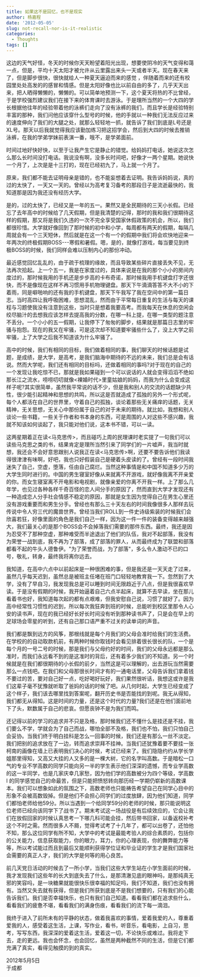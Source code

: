 ```yaml
---
title: 如果这不是回忆，也不是现实
author: 杨嘉程
date: '2012-05-05'
slug: not-recall-nor-is-it-realistic
categories:
  - Thoughts
tags: []
---
```


这边的天气好怪，冬天的时候你天天盼望着阳光出现，想要使阴冷的天气变得和蔼一点，但是，平均十天太阳才被允许从云里露出来头一天或者半天。现在春天来了，但是脚步很快，很快就给人一种夏天逼迫而来的感觉 ，伴随着而来的还有校园里处处高发的的感冒和情感。但是太阳好像也比以前自由的多了，几乎天天出来，把人晒得懒懒的，懒懒的。可以简单地预测一下，这个夏天将热的不比曾经，于是学校强烈建议我们在接下来的体育课时去游泳。于是理所当然的一个大四的学长根据他往年的经验带着他的泳裤们走向了没有泳裤的我们，而且学长是经验特别丰富的那种，我们问他应该穿什么型号的时候，他的手就以一种我们无法反应过来的速度伸向了我们的大腿之处，就那么轻轻地一抓，就告诉了我们到底是L号还是XL号。那天以后我就觉得我应该勤加练习把这招学会，然后到大四的时候去推销泳裤，在我的学弟学妹前表演一番，哦不，是学弟面前。

时间过地好快好快，以至于让我产生它是静止的错觉。给妈妈打电话，她说这次怎么那么长时间没打电话。我说没有啊，没多长时间吧，好像才一两个星期。她说快一个月了，上次是是十三打的，现在已经初九了，马上就一个月了。

原来，我们都不能去证明母亲是错的，也不能妄想着去证明。我告诉妈妈说，真的过的太快了，一天又一天的。曾经以为高考复习备考的那段日子是流逝最快的，我知道那是因为我还没有经历大学。

是的，过的太快了，已经又是一年的五一。果然又是全民期待的三天小长假。已经忘了去年高中的时候给了几天假期，但是我清楚的记得，那时的我和我们很期待这样的假期，那又将是我们久违的一次不完全享受国家休假政策的机会，所以，我们都很珍惜。大学就好像回到了那时候的初中和小学，每周都有两天的假期，每隔几周就会有一个三天短休，然后就是在这一个有一个的假期中我们将会欢快地迎来一年两次的终极假期BOSS---寒假和暑假。嗯，是的，就像打游戏，每当要见到终极BOSS的时候，我们同样会难以压制内心的那份冲动。

最近感觉回忆乱乱的，由于疏于梳理的缘故，而且导致某些碎片直接丢失不见，无法再次拾起。上一个五一，我是在家度过的，具体来说是在我的那个小小的房间内度过的，那时候我用的手机还是步步高的卡布奇诺，那时候我用手机键盘打字还很快，而不是像现在这样不再习惯用手机物理键盘。那天下午滴滴答答不大不小的下着雨，同是噼啪响的还有我的手机键盘，那天下午我写了我在空间中的第一篇日志。当时高四让我呼吸困难，思想混乱，然而由于平常每日重复的生活与每天的课程与习题使我没有注意到这些，当时只是想着我要高考。而我每天在休息的空闲会绞尽脑汁的去想我应该怎样去提高我的分数，在哪一科上提，在哪一类型的题注意不丢分。一个小小的五一假期，让我停下了匆匆的脚步，结果就是那篇日志里的牢骚与抱怨。现在的我又在牢骚，可是这次却不知道要牢骚些什么了，没上大学之前牢骚，上了大学之后我不知道该为什么牢骚了。

高中的时候，我们有相同的目标，我们做着相同的事，我们聊天的时候话题是试题，是成绩，是大学，是高考，是我们脑海中期待的不远的未来，我们总是会有话说。然而大学呢，我们还有相同的目标吗，还做着相同的事吗?对于现在的自己的一个发现让我吃惊不已，那就是我如果碰到一个可以说话的人就会变得滔滔不绝如那长江之流水，唠唠叨叨就像<裸婚时代>里童姑娘的妈妈，而我为什么会变成这样子呢?其实很简单，虽然我平常说的话不少，但是我和别人的交流的话题缺少共性，很少能引起精神和思想的共鸣，所以这是否就造成了孤独的另外一个形式呢，每个人都活在自己的世界里，守着自己的孤独，谈论着那些无关痛痒的话题，无关精神，无关思想，无关心中那份属于自己的对于未来的期待。就比如，我想和别人谈论一些书籍，一些关于作者和书本身的东西，可是周围的人对这些不感兴趣，我就不知该如何谈起了，我只能对他们说，这本书不错，可以一读。

这两星期着正在读<马克思传>，而且碰巧上周的民理课时老实提了一句我们可以读些马克思之类的书，结果肯定是理所当然引来了同学们的一片嘘声，我当时就想，我还会不会好意思跟别人说我正在读<马克思传>啊，还要不要告诉他们我读得很津津有味啊，好吧，我也只好假装自己是硬着头皮读的了。曾经有一段时间我迷失了自己，空虚，堕落，任由自己腐烂。当然这种事情是和中国不知道多少万的大学生同时进行的。中国的男生寝室好像从来就离不开游戏，就好像我离不开亲爱的你。而女生寝室离不开电影和电视剧，就像亲爱的你离不开我一样。上了那么几年学，也见过各种各样千奇百怪的恋人间分手的原因了，然而直到大学才发现还有一种造成恋人分手社会情感不稳定的原因，那就是女生因为觉得自己在男生心里还没有游戏重要而和男生分手。曾经也有那么三十天左右的时间我像很多人那样去玩传说中令人穷三代的魔兽世界。曾经当我们ROLL到一件史诗级紫装的时候我们会欣喜若狂，好像里面的角色是我们自己一样，因为这一件一件的装备变得越来越强大，我们最关心的是那个BOSS会不会掉落我们需要的那件东西。最终，我还是因为忍受不了那种空虚，那种难受而半途退出了他们的队伍，我对不起部落，我没有为荣誉一战到底，我不再为了部落，成了部落的罪人，从而最终成为了联盟和部落都看不起的牛头人德鲁伊。"为了荣誉而战，为了部落"，多么令人激动不已的口号，敬礼，转身，最终我将离你远去。

我知道，在高中六点中以前起床是一种很困难的事，但是我还是一天天走了过来，虽然几乎每天迟到，虽然总是被班主任堵在班门口轻轻地教育我一下。忽然到了大学，没有了早自习，我发现我总是可以睡到时间无限趋近于八点，但是我很喜欢早读。于是没有假期的时候，我开始逼着自己六点半起床，就算不去早读，坐在那儿看着书也好，我知道每次起的都有点艰难，但我安慰自己说，习惯了就好了。因为高中经常性习惯性的迟到，所以每次我狂奔到班的时候，总能听到校区里那令人心安的读书声，现在的我已经好长好长时间没有听到那种读书声了，只是会在早上的足球场会零星的听到，还有自己那口语严重不过关的读单词的声音。

我们都是飘到远方的风筝，那根线就是每个月我们的父母会准时给我们的生活费。在学校的的自动取款机前，有两种时候你取钱时会看见排着很长很长的队，一个是每个月的一号二号的时候，那是我们与父母约好的时间，我们的父母永远都是那么准时，而我们永远看不到的是这准时的背后，还有着多少我们的不知道。另一个时候就是在我们都很期待的小长假的前夕，当然这是可以理解的，出去游玩当然需要那么一点钱吧。在我们和父母那很长时间才有的一通电话里，父母告诉我们拿着钱不要过的苦，要对自己好一点，吃好喝好玩好，我们果然很听话，我想这或许是我们这辈子毫不犹豫就听取了爸妈的话的时候了吧。从几何时起，大学生已经变成了这个样子，我们该去哪里找到答案呢，翻开历史书是否能找的到呢。我无从得知，我们都无从得知。这是时间的力量，还是这个时代的力量?我们还是在他们面前地下了头，默数属于自己的悲哀。但愿丧钟不是为我们而鸣。

还记得以前的学习的追求并不只是及格，那时候我们还不懂什么是挂还是不挂，我们要么不学，学就会为了自己而战，哪怕全部不及格，我们也不怕，我们只怕自己会妥协。当我们终于明白挂科是怎么一回事的时候，我们还是有那么一丝不淡定。我们把别的追求放在了一边，转而追求崇拜不挂神。当我们还犹豫着要不要挂一张柯南的画像在墙上已表明我们决心的时候，考试已经来了。我们隐隐约约从学长学姐那里得知，又高又大挂的人又多的是一棵大树，它的名字叫高数。于是暗松一口气的专业不学高数的同学只能向另一半的学生表示他们深深的遗憾，而专业学高数的这一半同学，也是几家庆幸几家愁，因为他们学的高数被分为四个等级，学高数I 的同学感觉自己的命最苦，但是只能把愤怒转向那历经一学期仍崭新的高数课本。我们可以想象如此的氛围之下，高数老师也只能祷告希望自己在同学心目中的形象不会被高数毁掉。但是他们不会担心同学们的过度放肆，因为他们知道，同学们都怕老师给他59分。所以当遇到一个给同学59分的老师的时候，那只能说明这位老师已经向该同学下了战书了。期末考试这一场战役是有后续效应的，它会让我们在放假回家的时候认真思考一下哪几科可能会挂，然后带书回家，以备返校补考这个不时之需。然而很多人不屑，觉得考试考了十几年了，都可以出卷了，还怕他不知，那么这位同学有所不知，大学中的考试是最能考验人的综合素质的，包括你的公关能力，信息获取能力，你的眼力，耳力，你的心理表现，你的舞弊能力等等，所以考试能过而且到最后又能顺利获得学位证和毕业证的学生才是我们国家社会需要的真正人才，我们的大学是何等的用心良苦。

前几天党日活动的时候去了一所小学，当我们这些大学生站在小学生面前的时候，我才发现我们这些年的长大到底失去了什么，是那清澈见底的眼神吗，是那纯真无邪的笑容吗，是一块糖果就能很快乐很幸福的知足吗，我们不知道，我们也没有拥有。当然又失去就有获得，但是我们所获到底是不是我们想要的，只有我们的心能告诉我们。我们是否幸福快乐，也只有我们自己知道。看看我们都在追求些什么，看看我们的疲惫不堪，看看我们的满身伤痕，看看我们的流下每一滴泪。

我终于进入了前所未有的平静的状态，做着我喜欢的事情，爱着我爱的人，尊重着爱我的人，感受着这生活，上课，写作业，看书，听音乐，看电影，上自习，思考，写写东西，我深深的爱着这生活，爱着这一切，不论快乐或难过。我将走下去，走的更远。我也会怀念，也会回忆，虽然是两种截然不同的生活，但是它们都充满了真实，看得见触摸的到的真实。

2012年5月5日   
于成都




